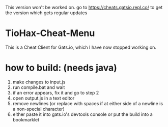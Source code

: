 This version won't be worked on.
go to https://cheats.gatsio.repl.co/ to get the version which gets regular updates

# TioHax-Cheat-Menu
This is a Cheat Client for Gats.io, which I have now stopped working on.

# how to build: (needs java)
1) make changes to input.js
2) run compile.bat and wait
3) if an error appears, fix it and go to step 2
4) open output.js in a text editor
5) remove newlines (or replace with spaces if at either side of a newline is a non-special character)
6) either paste it into gats.io's devtools console or put the build into a bookmarklet
